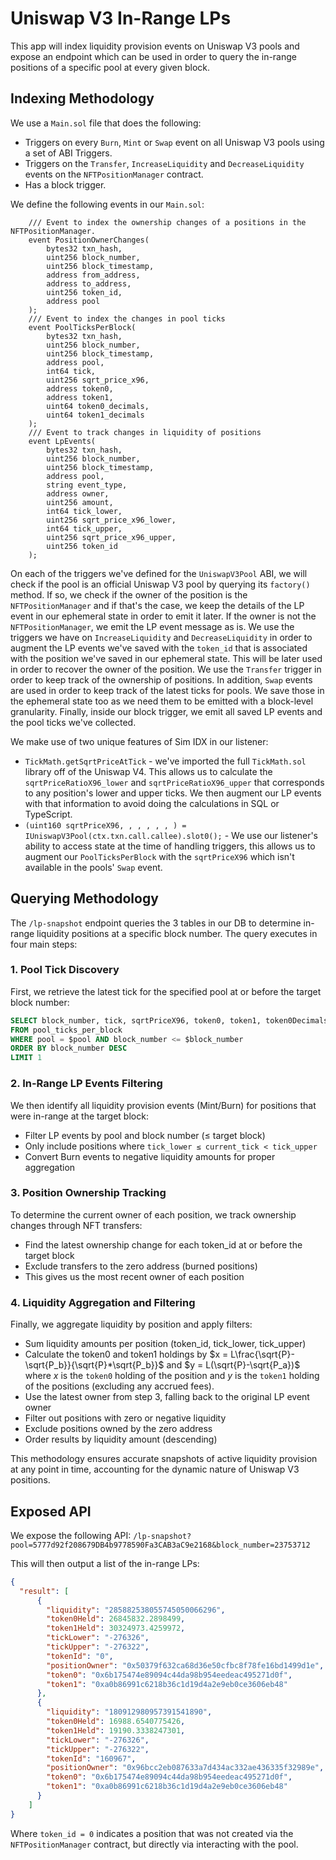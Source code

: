 # Uniswap V3 In-Range LPs

This app will index liquidity provision events on Uniswap V3 pools and expose an endpoint which can be used in order to query the in-range positions of a specific pool at every given block.

## Indexing Methodology

We use a `Main.sol` file that does the following:
- Triggers on every `Burn`, `Mint` or `Swap` event on all Uniswap V3 pools using a set of ABI Triggers.
- Triggers on the `Transfer`, `IncreaseLiquidity` and `DecreaseLiquidity` events on the `NFTPositionManager` contract.
- Has a block trigger.

We define the following events in our `Main.sol`:
```solidity
    /// Event to index the ownership changes of a positions in the NFTPositionManager.
    event PositionOwnerChanges(
        bytes32 txn_hash,
        uint256 block_number,
        uint256 block_timestamp,
        address from_address,
        address to_address,
        uint256 token_id,
        address pool
    );
    /// Event to index the changes in pool ticks
    event PoolTicksPerBlock(
        bytes32 txn_hash, 
        uint256 block_number, 
        uint256 block_timestamp, 
        address pool, 
        int64 tick,
        uint256 sqrt_price_x96,
        address token0,
        address token1,
        uint64 token0_decimals,
        uint64 token1_decimals
    );
    /// Event to track changes in liquidity of positions
    event LpEvents(
        bytes32 txn_hash,
        uint256 block_number,
        uint256 block_timestamp,
        address pool,
        string event_type,
        address owner,
        uint256 amount,
        int64 tick_lower,
        uint256 sqrt_price_x96_lower,
        int64 tick_upper,
        uint256 sqrt_price_x96_upper,
        uint256 token_id
    );
```

On each of the triggers we've defined for the `UniswapV3Pool` ABI, we will check if the pool is an official Uniswap V3 pool by querying its `factory()` method.
If so, we check if the owner of the position is the `NFTPositionManager` and if that's the case, we keep the details of the LP event in our ephemeral state in order to emit it later.
If the owner is not the `NFTPositionManager`, we emit the LP event message as is.
We use the triggers we have on `IncreaseLiquidity` and `DecreaseLiquidity` in order to augment the LP events we've saved with the `token_id` that is associated with the position we've saved in our ephemeral state. This will be later used in order to recover the owner of the position.
We use the `Transfer` trigger in order to keep track of the ownership of positions.
In addition, `Swap` events are used in order to keep track of the latest ticks for pools. We save those in the ephemeral state too as we need them to be emitted with a block-level granularity.
Finally, inside our block trigger, we emit all saved LP events and the pool ticks we've collected.

We make use of two unique features of Sim IDX in our listener:
 - `TickMath.getSqrtPriceAtTick` - we've imported the full `TickMath.sol` library off of the Uniswap V4. This allows us to calculate the `sqrtPriceRatioX96_lower` and `sqrtPriceRatioX96_upper` that corresponds to any position's lower and upper ticks. We then augment our LP events with that information to avoid doing the calculations in SQL or TypeScript.
 - `(uint160 sqrtPriceX96, , , , , , ) = IUniswapV3Pool(ctx.txn.call.callee).slot0();` - We use our listener's ability to access state at the time of handling triggers, this allows us to augment our `PoolTicksPerBlock` with the `sqrtPriceX96` which isn't available in the pools' `Swap` event.

## Querying Methodology

The `/lp-snapshot` endpoint queries the 3 tables in our DB to determine in-range liquidity positions at a specific block number. The query executes in four main steps:

### 1. Pool Tick Discovery
First, we retrieve the latest tick for the specified pool at or before the target block number:
```sql
SELECT block_number, tick, sqrtPriceX96, token0, token1, token0Decimals, token1Decimals
FROM pool_ticks_per_block 
WHERE pool = $pool AND block_number <= $block_number 
ORDER BY block_number DESC 
LIMIT 1
```

### 2. In-Range LP Events Filtering
We then identify all liquidity provision events (Mint/Burn) for positions that were in-range at the target block:
- Filter LP events by pool and block number (≤ target block)
- Only include positions where `tick_lower ≤ current_tick < tick_upper`
- Convert Burn events to negative liquidity amounts for proper aggregation

### 3. Position Ownership Tracking
To determine the current owner of each position, we track ownership changes through NFT transfers:
- Find the latest ownership change for each token_id at or before the target block
- Exclude transfers to the zero address (burned positions)
- This gives us the most recent owner of each position

### 4. Liquidity Aggregation and Filtering
Finally, we aggregate liquidity by position and apply filters:
- Sum liquidity amounts per position (token_id, tick_lower, tick_upper)
- Calculate the token0 and token1 holdings by $`x = L\frac{\sqrt{P}-\sqrt{P_b}}{\sqrt{P}*\sqrt{P_b}}`$ and $`y = L(\sqrt{P}-\sqrt{P_a})`$ where $`x`$ is the `token0` holding of the position and $`y`$ is the `token1` holding of the positions (excluding any accrued fees).
- Use the latest owner from step 3, falling back to the original LP event owner
- Filter out positions with zero or negative liquidity
- Exclude positions owned by the zero address
- Order results by liquidity amount (descending)


This methodology ensures accurate snapshots of active liquidity provision at any point in time, accounting for the dynamic nature of Uniswap V3 positions.

## Exposed API

We expose the following API:
`/lp-snapshot?pool=5777d92f208679DB4b9778590Fa3CAB3aC9e2168&block_number=23753712`

This will then output a list of the in-range LPs:
```json
{
  "result": [    
      {
        "liquidity": "285882538055745050066296",
        "token0Held": 26845832.2898499,
        "token1Held": 30324973.4259972,
        "tickLower": "-276326",
        "tickUpper": "-276322",
        "tokenId": "0",
        "positionOwner": "0x50379f632ca68d36e50cfbc8f78fe16bd1499d1e",
        "token0": "0x6b175474e89094c44da98b954eedeac495271d0f",
        "token1": "0xa0b86991c6218b36c1d19d4a2e9eb0ce3606eb48"
      },
      {
        "liquidity": "180912980957391541890",
        "token0Held": 16988.6540775426,
        "token1Held": 19190.3338247301,
        "tickLower": "-276326",
        "tickUpper": "-276322",
        "tokenId": "160967",
        "positionOwner": "0x96bcc2eb087633a7d434ac332ae436335f32989e",
        "token0": "0x6b175474e89094c44da98b954eedeac495271d0f",
        "token1": "0xa0b86991c6218b36c1d19d4a2e9eb0ce3606eb48"
      }
    ]
}
```

Where `token_id = 0` indicates a position that was not created via the `NFTPositionManager` contract, but directly via interacting with the pool.

